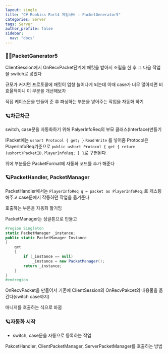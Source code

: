 ```yaml
---
layout: single
title: "C# Rookiss Part4 게임서버 : PacketGenerator5"
categories: Server
tags: Server
author_profile: false
sidebar:
  nav: "docs"
---
```



### 🙇‍♀️PacketGanerator5


ClientSession에서 OnRecvPacket단계에 패킷을 받아서 조립을 한 후 그 다음 작업을 switch로 넣었다

규모가 커지면 프로토콜에 패킷이 엄청 늘어나게 되는데 이때 case가 너무 많아지면 비효율적이니 이 부분을 개선해보자

직접 케이스문을 만들어 준 후 파싱하는 부분을 넣어주는 작업을 자동화 하기


### 🪐차근차근


switch, case문을 자동화하기 위해 PalyerInfoReq의 부모 클래스(Interface)만들기

IPacket에는 `ushort Protocol { get; }` `Read` `Write` 를 넣어줌
Protocol은 PlayerInfoReq기준으로 `public ushort Protocol { get { return (ushort)PacketID.PlayerInfoReq; } }`로 구현된다

위에 부분들은 PacketFormat에 자동화 코드를 추가 해준다




### 🪐PacketHandler, PacketManager


PacketHandler에서는 `PlayerInfoReq q = packet as PlayerInfoReq;`로 캐스팅해주고
case문에서 작동하던 작업을 옮겨준다

호출하는 부분을 자동화 할거임


PacketManager는 싱글톤으로 만들고

```cs
#region Singleton
static PacketManager _instance;
public static PacketManager Instance
{
    get
    {
        if (_instance == null)
            _instance = new PacketManager();
        return _instance;
    }
}
#endregion
```

OnRecvPacket을 만들어서 기존에 ClientSession의 OnRecvPakcet의 내용물을 옮긴다(switch case까지)

매니저를 호출하는 식으로 바뀜



### 🪐자동화 시작

* switch, case문을 자동으로 등록하는 작업

PakcetHandler, ClientPacketManager, ServerPacketManager를 호출하는 방법








